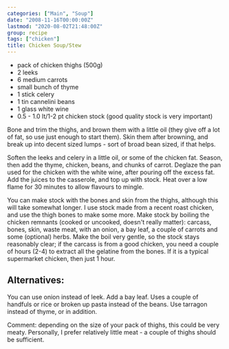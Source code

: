 ```yaml
---
categories: ["Main", "Soup"]
date: "2008-11-16T00:00:00Z"
lastmod: "2020-08-02T21:48:00Z"
group: recipe
tags: ["chicken"]
title: Chicken Soup/Stew
---
```


- pack of chicken thighs (500g)
- 2 leeks
- 6 medium carrots
- small bunch of thyme
- 1 stick celery
- 1 tin cannelini beans
- 1 glass white wine
- 0.5 - 1.0 lt/1-2 pt chicken stock (good quality stock is very important)

Bone and trim the thighs, and brown them with a little oil (they give off a lot of fat, so use just enough to start them).  Skin them after browning, and break up into decent sized lumps - sort of broad bean sized, if that helps.

Soften the leeks and celery in a little oil, or some of the chicken fat.  Season, then add the thyme, chicken, beans, and chunks of carrot.  Deglaze the pan used for the chicken with the white wine, after pouring off the excess fat.  Add the juices to the casserole, and top up with stock.  Heat over a low flame for 30 minutes to allow flavours to mingle.  

You can make stock with the bones and skin from the thighs, although this will take somewhat longer.  I use stock made from a recent roast chicken, and use the thigh bones to make some more.  Make stock by boiling the chicken remnants (cooked or uncooked, doesn't really matter): carcass, bones, skin, waste meat, with an onion, a bay leaf, a couple of carrots and some (optional) herbs.  Make the boil very gentle, so the stock stays reasonably clear; if the carcass is from a good chicken, you need a couple of hours (2-4) to extract all the gelatine from the bones.  If it is a typical supermarket chicken, then just 1 hour.

## Alternatives:
You can use onion instead of leek.
Add a bay leaf.
Uses a couple of handfuls or rice or broken up pasta instead of the beans.
Use tarragon instead of thyme, or in addition.

Comment: depending on the size of your pack of thighs, this could be very meaty.  Personally, I prefer relatively little meat - a couple of thighs should be sufficient.
